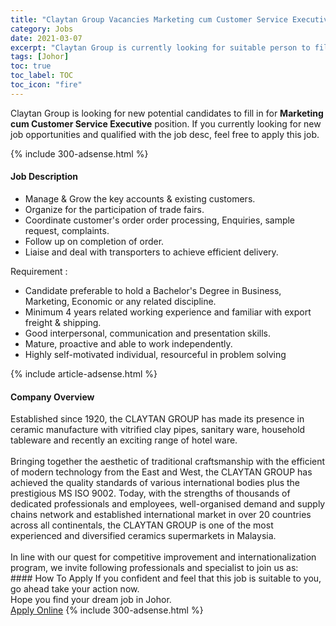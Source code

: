 ```yaml
---
title: "Claytan Group Vacancies Marketing cum Customer Service Executive" 
category: Jobs 
date: 2021-03-07 
excerpt: "Claytan Group is currently looking for suitable person to fill in the Marketing cum Customer Service Executive which based in Johor" 
tags: [Johor] 
toc: true 
toc_label: TOC 
toc_icon: "fire" 
--- 
```


<p>Claytan Group is looking for new potential candidates to fill in for <b>Marketing cum Customer Service Executive</b> position. If you currently looking for new job opportunities and qualified with the job desc, feel free to apply this job.
</p>{% include 300-adsense.html %} 
<div><div><h4>Job Description</h4></div><div><div><span><div><ul><li>Manage &amp; Grow the key accounts &amp; existing customers.</li><li>Organize for the participation of trade fairs.</li><li>Coordinate customer's order order processing, Enquiries, sample request, complaints.</li><li>Follow up on completion of order.</li><li>Liaise and deal with transporters to achieve efficient delivery.</li></ul><div>Requirement :</div><ul><li>Candidate preferable to hold a Bachelor's Degree in Business, Marketing, Economic or any related discipline.</li><li>Minimum 4 years related working experience and familiar with export freight &amp; shipping.</li><li>Good interpersonal, communication and presentation skills.</li><li>Mature, proactive and able to work independently.</li><li>Highly self-motivated individual, resourceful in problem solving</li></ul></div></span></div></div></div> 
{% include article-adsense.html %} 
<div><div><h4>Company Overview</h4></div><div><div><span><div><div>Established since 1920, the CLAYTAN GROUP has made its presence in ceramic manufacture with vitrified clay pipes, sanitary ware, household tableware and recently an exciting range of hotel ware.<br>
<br>
Bringing together the aesthetic of traditional craftsmanship with the efficient of modern technology from the East and West, the CLAYTAN GROUP has achieved the quality standards of various international bodies plus the prestigious MS ISO 9002. Today, with the strengths of thousands of dedicated professionals and employees, well-organised demand and supply chains network and established international market in over 20 countries across all continentals, the CLAYTAN GROUP is one of the most experienced and diversified ceramics supermarkets in Malaysia.<br>
<br>
In line with our quest for competitive improvement and internationalization program, we invite following professionals and specialist to join us as:</div></div></span></div></div></div> 
#### How To Apply 
If you confident and feel that this job is suitable to you, go ahead take your action now. <br/> 
Hope you find your dream job in Johor. <br/> 
<a href="https://www.jobstreet.com.my/en/job/marketing-cum-customer-service-executive-4499344?jobId=jobstreet-my-job-4499344&" class="btn btn--info" target="_blank" rel="nofollow noopenner">Apply Online</a> 
{% include 300-adsense.html %} 